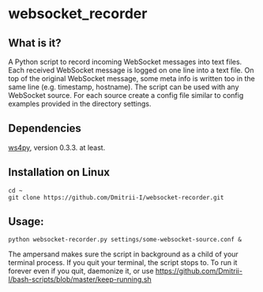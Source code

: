 # websocket\_recorder

## What is it?

A Python script to record incoming WebSocket messages into text files. Each received WebSocket message is logged on one line into a text file. On top of the original WebSocket message, some meta info is written too in the same line (e.g. timestamp, hostname). The script can be used with any WebSocket source. For each source create a config file similar to config examples provided in the directory settings.

## Dependencies
[ws4py](https://ws4py.readthedocs.org/en/latest/), version 0.3.3. at least. 

## Installation on Linux
```
cd ~
git clone https://github.com/Dmitrii-I/websocket-recorder.git
```
## Usage: 
```
python websocket-recorder.py settings/some-websocket-source.conf &
```
The ampersand makes sure the script in background as a child of your terminal process. If you quit your terminal, the script stops to. To run it forever even if you quit, daemonize it, or use https://github.com/Dmitrii-I/bash-scripts/blob/master/keep-running.sh


